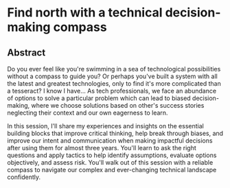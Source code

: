 # Find north with a technical decision-making compass

## Abstract

Do you ever feel like you're swimming in a sea of technological possibilities without a compass to guide you? Or perhaps you've built a system with all the latest and greatest technologies, only to find it's more complicated than a tesseract? I know I have... As tech professionals, we face an abundance of options to solve a particular problem which can lead to biased decision-making, where we choose solutions based on other's success stories neglecting their context and our own eagerness to learn.

In this session, I'll share my experiences and insights on the essential building blocks that improve critical thinking, help break through biases, and improve our intent and communication when making impactful decisions after using them for almost three years. You'll learn to ask the right questions and apply tactics to help identify assumptions, evaluate options objectively, and assess risk. You'll walk out of this session with a reliable compass to navigate our complex and ever-changing technical landscape confidently.
